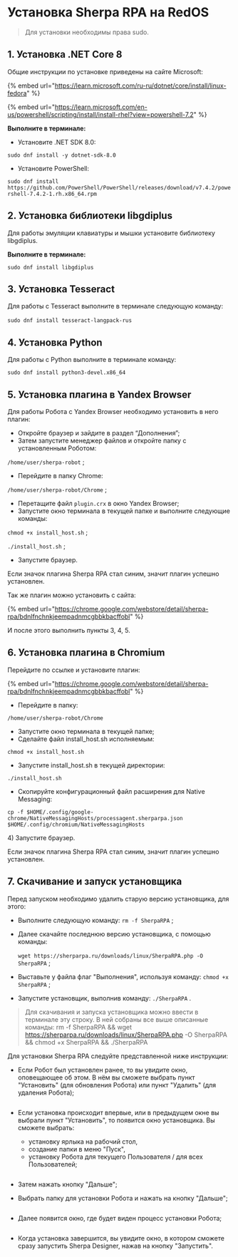 # Установка Sherpa RPA на RedOS

> Для установки необходимы права sudo.

## 1. Установка .NET **Core 8**

Общие инструкции по установке приведены на сайте Microsoft:

{% embed url="https://learn.microsoft.com/ru-ru/dotnet/core/install/linux-fedora" %}

{% embed url="https://learn.microsoft.com/en-us/powershell/scripting/install/install-rhel?view=powershell-7.2" %}

**Выполните в терминале:**

* Установите .NET SDK 8.0:

`sudo dnf install -y dotnet-sdk-8.0`

* Установите PowerShell:

`sudo dnf install https://github.com/PowerShell/PowerShell/releases/download/v7.4.2/powershell-7.4.2-1.rh.x86_64.rpm`

## 2. Установка библиотеки libgdiplu**s**

Для работы эмуляции клавиатуры и мышки установите библиотеку libgdiplus.

**Выполните в терминале:**

`sudo dnf install libgdiplus`

## 3. Установка Tesseract

Для работы с Tesseract выполните в терминале следующую команду:\
\
`sudo dnf install tesseract-langpack-rus`

## 4. Установка Python

Для работы с Python выполните в терминале команду:

`sudo dnf install python3-devel.x86_64`

## 5. Установка плагина в Yandex Browser

Для работы Робота с Yandex Browser необходимо установить в него плагин:

* Откройте браузер и зайдите в раздел “Дополнения”;
* Затем запустите менеджер файлов и откройте папку с установленным Роботом:&#x20;

`/home/user/sherpa-robot` ;

* Перейдите в папку Chrome:&#x20;

`/home/user/sherpa-robot/Chrome` ;

* Перетащите файл `plugin.crx` в окно Yandex Browser;
* Запустите окно терминала в текущей папке и выполните следующие команды:

`chmod +x install_host.sh` ;

`./install_host.sh` ;

* Запустите браузер.

Если значок плагина Sherpa RPA стал синим, значит плагин успешно установлен.

Так же плагин можно установить с сайта:&#x20;

{% embed url="https://chrome.google.com/webstore/detail/sherpa-rpa/bdnlfnchnkjeempadnmcgbbkbacffobl" %}

И после этого выполнить пункты 3, 4, 5.

## 6. Установка плагина в Chromium

Перейдите по ссылке и установите плагин:

{% embed url="https://chrome.google.com/webstore/detail/sherpa-rpa/bdnlfnchnkjeempadnmcgbbkbacffobl" %}

* Перейдите в папку:&#x20;

`/home/user/sherpa-robot/Chrome`

* Запустите окно терминала в текущей папке;
* Сделайте файл install\_host.sh исполняемым:

`chmod +x install_host.sh`&#x20;

* Запустите install\_host.sh в текущей директории:

`./install_host.sh`

* Скопируйте конфигурационный файл расширения для Native Messaging:

`cp -f $HOME/.config/google-chrome/NativeMessagingHosts/processagent.sherparpa.json $HOME/.config/chromium/NativeMessagingHosts`

4\)      Запустите браузер.

Если значок плагина Sherpa RPA стал синим, значит плагин успешно установлен.

## 7. Скачивание и запуск установщика

Перед запуском необходимо удалить старую версию установщика, для этого:

* Выполните следующую команду: `rm -f SherpaRPA` ;
* Далее скачайте последнюю версию установщика, с помощью команды: \
  \
  `wget https://sherparpa.ru/downloads/linux/SherpaRPA.php -O SherpaRPA` ;



* Выставьте у файла флаг "Выполнения", используя команду: `chmod +x SherpaRPA` ;
* Запустите установщик, выполнив команду: `./SherpaRPA` .

> Для скачивания и запуска установщика можно ввести в терминале эту строку. В ней собраны все выше описанные команды: rm -f SherpaRPA && wget https://sherparpa.ru/downloads/linux/SherpaRPA.php -O SherpaRPA && chmod +x SherpaRPA && ./SherpaRPA

Для установки Sherpa RPA следуйте представленной ниже инструкции:

* Если Робот был установлен ранее, то вы увидите окно, оповещающее об этом. В нём вы сможете выбрать пункт "Установить" (для обновления Робота) или пункт "Удалить" (для удаления Робота);

<figure><img src="../../.gitbook/assets/изображение (1) (1) (1) (1) (1) (1) (1) (1) (1) (1).png" alt=""><figcaption></figcaption></figure>

*   Если установка происходит впервые, или в предыдущем окне вы выбрали пункт "Установить", то появится окно установщика. Вы сможете выбрать:

    * установку ярлыка на рабочий стол,&#x20;
    * создание папки в меню "Пуск",
    * установку Робота для текущего Пользователя / для всех Пользователей;

    <figure><img src="../../.gitbook/assets/изображение (3) (1) (1) (1) (1) (1) (1) (1).png" alt=""><figcaption></figcaption></figure>
* Затем нажать кнопку "Дальше";
* Выбрать папку для установки Робота и нажать на кнопку "Дальше";

<figure><img src="../../.gitbook/assets/изображение (7) (1) (1) (1).png" alt=""><figcaption></figcaption></figure>

* Далее появится окно, где будет виден процесс установки Робота;

<figure><img src="../../.gitbook/assets/изображение (6) (1) (1) (1).png" alt=""><figcaption></figcaption></figure>

* Когда установка завершится, вы увидите окно, в котором сможете сразу запустить Sherpa Designer, нажав на кнопку "Запустить".

<figure><img src="../../.gitbook/assets/изображение (8) (1) (1) (1).png" alt=""><figcaption></figcaption></figure>
